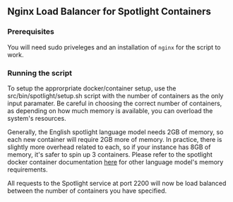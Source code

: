 ## Nginx Load Balancer for Spotlight Containers
### Prerequisites

You will need sudo priveleges and an installation of `nginx` for the script to
work.

### Running the script

To setup the approrpriate docker/container setup, use the
src/bin/spotlight/setup.sh script with the number of containers as the only
input paramater. Be careful in choosing the correct number of containers, as
depending on how much memory is available, you can overload the system's
resources. 

Generally, the English spotlight language model needs 2GB of memory, so each new
container will require 2GB more of memory. In practice, there is slightly more
overhead related to each, so if your instance has 8GB of memory, it's safer to
spin up 3 containers. Please refer to the spotlight docker container
documentation [here](https://hub.docker.com/r/dbpedia/dbpedia-spotlight) for
other language model's memory requirements.

All requests to the Spotlight service at port 2200 will now be load balanced
between the number of containers you have specified.